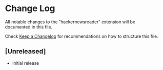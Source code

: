 # Change Log

All notable changes to the "hackernewsreader" extension will be documented in this file.

Check [Keep a Changelog](http://keepachangelog.com/) for recommendations on how to structure this file.

## [Unreleased]

- Initial release